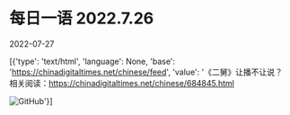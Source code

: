 # 每日一语 2022.7.26

2022-07-27

[{'type': 'text/html', 'language': None, 'base': 'https://chinadigitaltimes.net/chinese/feed', 'value': '《二舅》让播不让说？  相关阅读：https://chinadigitaltimes.net/chinese/684845.html

![GitHub](https://chinadigitaltimes.net/chinese/files/2022/07/2022.7.25.jpg)'}]